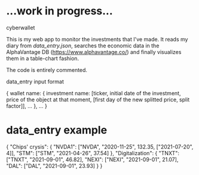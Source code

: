 # ...work in progress...

cyberwallet

This is my web app to monitor the investments that I've made. It reads my diary from *data_entry.json*, searches the economic data in the AlphaVantage DB (https://www.alphavantage.co/) and finally visualizes them in a table-chart fashion.

The code is entirely commented.

data_entry input format

{
    wallet name: {
        investment name: [ticker, initial date of the investment, price of the object at that moment, [first day of the new splitted price, split factor]],
        ...
    },
    ...
}

# data_entry example

{
    "Chips' crysis": {
        "NVDA1": ["NVDA", "2020-11-25", 132.35, ["2021-07-20", 4]],
        "STM": ["STM", "2021-04-26", 37.54]
    },
    "Digitalization": {
        "TNXT": ["TNXT", "2021-09-01", 46.82],
        "NEXI": ["NEXI", "2021-09-01", 21.07],
        "DAL": ["DAL", "2021-09-01", 23.93]
    }
}
